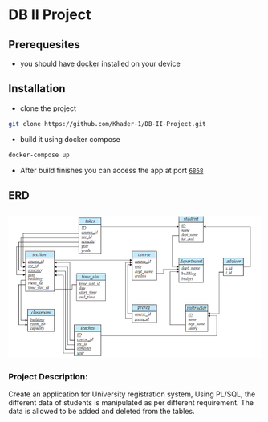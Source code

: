 # DB II Project

## Prerequesites

- you should have [docker](https://www.docker.com/) installed on your device

## Installation

- clone the project

```bash
git clone https://github.com/Khader-1/DB-II-Project.git
```

- build it using docker compose

```bash
docker-compose up
```

- After build finishes you can access the app at port [`6868`](http://localhost:6868)

## ERD

## !["ERD"](university_db_schema.png)

### Project Description:

Create an application for University registration system, Using PL/SQL, the different data of students is manipulated as per different requirement. The data is allowed to be added and
deleted from the tables.
